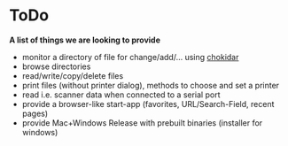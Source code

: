 # ToDo

**A list of things we are looking to provide**

* monitor a directory of file for change/add/... using [chokidar](https://github.com/paulmillr/chokidar)
* browse directories
* read/write/copy/delete files
* print files (without printer dialog), methods to choose and set a printer
* read i.e. scanner data when connected to a serial port
* provide a browser-like start-app (favorites, URL/Search-Field, recent pages)
* provide Mac+Windows Release with prebuilt binaries (installer for windows)
